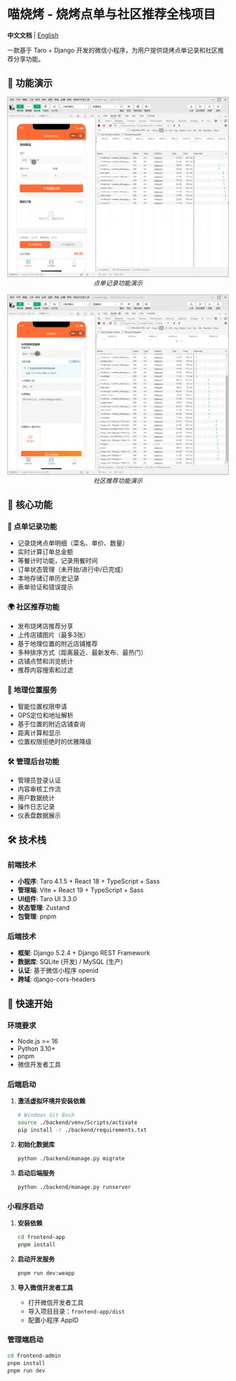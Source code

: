 # 喵烧烤 - 烧烤点单与社区推荐全栈项目

**中文文档** | [English](README_EN.md)

一款基于 Taro + Django 开发的微信小程序，为用户提供烧烤点单记录和社区推荐分享功能。

## 📱 功能演示

<div align="center">
  <img src=".assets/images/order-page.gif" alt="点单记录功能演示"/>
  <br>
  <em>点单记录功能演示</em>
  <br><br>
  <img src=".assets/images/community-page.gif" alt="社区推荐功能演示"/>
  <br>
  <em>社区推荐功能演示</em>
</div>

## 🍖 核心功能

### 📝 点单记录功能
- 记录烧烤点单明细（菜名、单价、数量）
- 实时计算订单总金额
- 等餐计时功能，记录用餐时间
- 订单状态管理（未开始/进行中/已完成）
- 本地存储订单历史记录
- 表单验证和错误提示

### 🌍 社区推荐功能  
- 发布烧烤店推荐分享
- 上传店铺图片（最多3张）
- 基于地理位置的附近店铺推荐
- 多种排序方式（距离最近、最新发布、最热门）
- 店铺点赞和浏览统计
- 推荐内容搜索和过滤

### 📍 地理位置服务
- 智能位置权限申请
- GPS定位和地址解析
- 基于位置的附近店铺查询
- 距离计算和显示
- 位置权限拒绝时的优雅降级

### 🛠 管理后台功能
- 管理员登录认证
- 内容审核工作流
- 用户数据统计
- 操作日志记录
- 仪表盘数据展示

## 🛠 技术栈

### 前端技术
- **小程序**: Taro 4.1.5 + React 18 + TypeScript + Sass
- **管理端**: Vite + React 19 + TypeScript + Sass
- **UI组件**: Taro UI 3.3.0
- **状态管理**: Zustand
- **包管理**: pnpm

### 后端技术  
- **框架**: Django 5.2.4 + Django REST Framework
- **数据库**: SQLite (开发) / MySQL (生产)
- **认证**: 基于微信小程序 openid
- **跨域**: django-cors-headers

## 🚀 快速开始

### 环境要求
- Node.js >= 16
- Python 3.10+
- pnpm
- 微信开发者工具

### 后端启动

1. **激活虚拟环境并安装依赖**
   ```bash
   # Windows Git Bash
   source ./backend/venv/Scripts/activate
   pip install -r ./backend/requirements.txt
   ```

2. **初始化数据库**
   ```bash
   python ./backend/manage.py migrate
   ```

3. **启动后端服务**
   ```bash
   python ./backend/manage.py runserver
   ```

### 小程序启动

1. **安装依赖**
   ```bash
   cd frontend-app
   pnpm install
   ```

2. **启动开发服务**
   ```bash
   pnpm run dev:weapp
   ```

3. **导入微信开发者工具**
   - 打开微信开发者工具
   - 导入项目目录：`frontend-app/dist`
   - 配置小程序 AppID

### 管理端启动

```bash
cd frontend-admin
pnpm install
pnpm run dev
```
